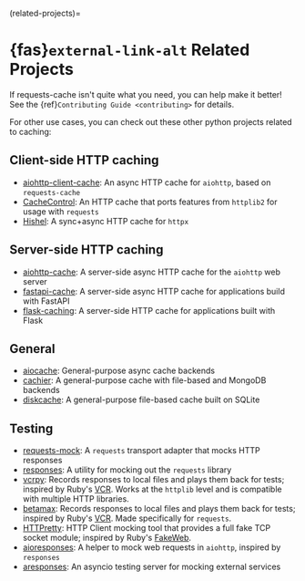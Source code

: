 (related-projects)=
# {fas}`external-link-alt` Related Projects
If requests-cache isn't quite what you need, you can help make it better! See the
{ref}`Contributing Guide <contributing>` for details.

For other use cases, you can check out these other python projects related to caching:

## Client-side HTTP caching
* [aiohttp-client-cache](https://github.com/requests-cache/aiohttp-client-cache): An async HTTP cache for `aiohttp`, based on `requests-cache`
* [CacheControl](https://github.com/psf/cachecontrol): An HTTP cache that ports features from `httplib2` for usage with `requests`
* [Hishel](https://github.com/karpetrosyan/hishel): A sync+async HTTP cache for `httpx`

## Server-side HTTP caching
* [aiohttp-cache](https://github.com/cr0hn/aiohttp-cache): A server-side async HTTP cache for the `aiohttp` web server
* [fastapi-cache](https://github.com/long2ice/fastapi-cache): A server-side async HTTP cache for applications build with FastAPI
* [flask-caching](https://github.com/pallets-eco/flask-caching): A server-side HTTP cache for applications built with Flask

## General
* [aiocache](https://github.com/aio-libs/aiocache): General-purpose async cache backends
* [cachier](https://github.com/python-cachier/cachier): A general-purpose cache with file-based and MongoDB backends
* [diskcache](https://github.com/grantjenks/python-diskcache): A general-purpose file-based cache built on SQLite

## Testing
* [requests-mock](https://github.com/jamielennox/requests-mock): A `requests` transport adapter that mocks HTTP responses
* [responses](https://github.com/getsentry/responses): A utility for mocking out the `requests` library
* [vcrpy](https://github.com/kevin1024/vcrpy): Records responses to local files and plays them back for tests; inspired by Ruby's [VCR](https://github.com/vcr/vcr). Works at the `httplib` level and is compatible with multiple HTTP libraries.
* [betamax](https://github.com/betamaxpy/betamax): Records responses to local files and plays them back for tests; inspired by Ruby's [VCR](https://github.com/vcr/vcr). Made specifically for `requests`.
* [HTTPretty](https://github.com/gabrielfalcao/HTTPretty): HTTP Client mocking tool that provides a full fake TCP socket module; inspired by Ruby's [FakeWeb](https://github.com/chrisk/fakeweb).
* [aioresponses](https://github.com/pnuckowski/aioresponses): A helper to mock web requests in `aiohttp`, inspired by `responses`
* [aresponses](https://github.com/aresponses/aresponses): An asyncio testing server for mocking external services
